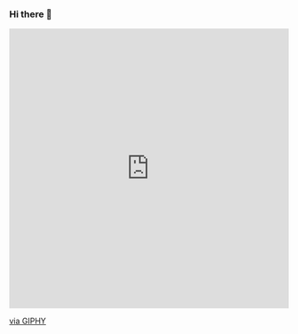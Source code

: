 ### Hi there 👋

<div style="width:100%;height:0;padding-bottom:100%;position:relative;"><iframe src="https://giphy.com/embed/sfVCHVKeF4xsT02LMZ" width="100%" height="100%" style="position:absolute" frameBorder="0" class="giphy-embed" allowFullScreen></iframe></div><p><a href="https://giphy.com/stickers/cravefx-peace-zen-peaceful-sfVCHVKeF4xsT02LMZ">via GIPHY</a></p>

<!--
**snew430/snew430** is a ✨ _special_ ✨ repository because its `README.md` (this file) appears on your GitHub profile.

Here are some ideas to get you started:

- 🔭 I’m currently working on ...
- 🌱 I’m currently learning ...
- 👯 I’m looking to collaborate on ...
- 🤔 I’m looking for help with ...
- 💬 Ask me about ...
- 📫 How to reach me: ...
- 😄 Pronouns: ...
- ⚡ Fun fact: ...
-->
